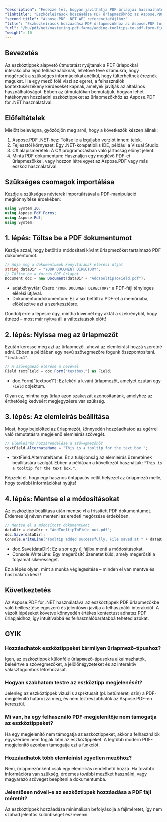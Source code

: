 ```yaml
---
"description": "Fedezze fel, hogyan javíthatja PDF űrlapjai használhatóságát informatív eszköztippek hozzáadásával az űrlapmezőkhöz az Aspose.PDF for .NET használatával. Ez a lépésről lépésre szóló útmutató végigvezeti a folyamaton."
"linktitle": "Eszközleírások hozzáadása PDF űrlapmezőkhöz az Aspose.PDF for .NET segítségével"
"second_title": "Aspose.PDF .NET API referenciafájlhoz"
"title": "Eszközleírások hozzáadása PDF űrlapmezőkhöz az Aspose.PDF for .NET segítségével"
"url": "/hu/pdf/net/mastering-pdf-forms/adding-tooltips-to-pdf-form-fields/"
"weight": 10
---
```


## Bevezetés

Az eszköztippek alapvető útmutatást nyújtanak a PDF űrlapokkal interakcióba lépő felhasználóknak, lehetővé téve számukra, hogy megértsék a szükséges információkat anélkül, hogy túlterheltnek éreznék magukat. Ha egy mező fölé viszi az egeret, a felhasználók kontextusérzékeny kérdéseket kapnak, amelyek javítják az általános használhatóságot. Ebben az útmutatóban bemutatjuk, hogyan lehet hatékonyan hozzáadni eszköztippeket az űrlapmezőkhöz az Aspose.PDF for .NET használatával.

## Előfeltételek

Mielőtt belevágna, győződjön meg arról, hogy a következők készen állnak:

1. Aspose.PDF .NET-hez: Töltse le a legújabb verziót innen: [telek](https://releases.aspose.com/pdf/net/).
2. Fejlesztői környezet: Egy .NET-kompatibilis IDE, például a Visual Studio.
3. C# alapismeretek: A C# programozásban való jártasság előnyt jelent.
4. Minta PDF dokumentum: Használjon egy meglévő PDF-et űrlapmezőkkel, vagy hozzon létre egyet az Aspose.PDF vagy más eszköz használatával.

## Szükséges csomagok importálása

Kezdje a szükséges névterek importálásával a PDF-manipuláció megkönnyítése érdekében:

```csharp
using System.IO;
using Aspose.Pdf.Forms;
using Aspose.Pdf;
using System;
```

## 1. lépés: Töltse be a PDF dokumentumot

Kezdje azzal, hogy betölti a módosítani kívánt űrlapmezőket tartalmazó PDF dokumentumot.

```csharp
// Adja meg a dokumentumok könyvtárának elérési útját
string dataDir = "YOUR DOCUMENT DIRECTORY";
// Töltse be a forrás PDF űrlapot
Document doc = new Document(dataDir + "AddTooltipToField.pdf");
```

- adatkönyvtár: Csere `"YOUR DOCUMENT DIRECTORY"` a PDF-fájl tényleges elérési útjával.
- Dokumentumdokumentum: Ez a sor betölti a PDF-et a memóriába, előkészítve azt a szerkesztésre.

Gondolj erre a lépésre úgy, mintha kivennél egy aktát a szekrényből, hogy átnézd – most már nyitva áll a változtatások előtt!

## 2. lépés: Nyissa meg az űrlapmezőt

Ezután keresse meg azt az űrlapmezőt, ahová az elemleírást hozzá szeretné adni. Ebben a példában egy nevű szövegmezőre fogunk összpontosítani. `"textbox1"`.

```csharp
// A szövegmező elérése a nevével
Field textField = doc.Form["textbox1"] as Field;
```

- doc.Form["textbox1"]: Ez lekéri a kívánt űrlapmezőt, amelyet ezután egy `Field` objektum. 

Olyan ez, mintha egy űrlap azon szakaszát azonosítanánk, amelyhez az érthetőség kedvéért megjegyzésre van szükség.

## 3. lépés: Az elemleírás beállítása

Most, hogy bejelölted az űrlapmezőt, könnyedén hozzáadhatod az egérrel való rámutatásra megjelenő elemleírás szövegét.

```csharp
// Elemleírás hozzárendelése a szövegmezőhöz
textField.AlternateName = "This is a tooltip for the text box.";
```

- textField.AlternateName: Ez a tulajdonság az elemleírás üzenetének beállítására szolgál. Ebben a példában a következőt használjuk: `"This is a tooltip for the text box."`.

Képzeld el, hogy egy hasznos öntapadós cetlit helyezel az űrlapmező mellé, hogy további információkat nyújts!

## 4. lépés: Mentse el a módosításokat

Az eszköztipp beállítása után mentse el a frissített PDF dokumentumot. Érdemes új néven menteni az eredeti megőrzése érdekében.

```csharp
// Mentse el a módosított dokumentumot
dataDir = dataDir + "AddTooltipToField_out.pdf";
doc.Save(dataDir);
Console.WriteLine("Tooltip added successfully. File saved at " + dataDir);
```

- doc.Save(dataDir): Ez a sor egy új fájlba menti a módosításokat.
- Console.WriteLine: Egy megerősítő üzenetet küld, amely megerősíti a folyamat sikerességét.

Ez a lépés olyan, mint a munka véglegesítése – minden el van mentve és használatra kész!

## Következtetés

Az Aspose.PDF for .NET használatával az eszköztippek PDF űrlapmezőkbe való beillesztése egyszerű és jelentősen javítja a felhasználói interakciót. A vázolt lépéseket követve könnyedén értékes kontextust adhatsz PDF űrlapjaidhoz, így intuitívabbá és felhasználóbarátabbá teheted azokat.

## GYIK

### Hozzáadhatok eszköztippeket bármilyen űrlapmező-típushoz?
Igen, az eszköztippek különféle űrlapmező-típusokra alkalmazhatók, beleértve a szövegmezőket, a jelölőnégyzeteket és az interaktív választógombok létrehozását.

### Hogyan szabhatom testre az eszköztipp megjelenését?
Jelenleg az eszköztippek vizuális aspektusait (pl. betűméret, szín) a PDF-megjelenítő határozza meg, és nem testreszabhatók az Aspose.PDF-en keresztül.

### Mi van, ha egy felhasználó PDF-megjelenítője nem támogatja az eszköztippeket?
Ha egy megjelenítő nem támogatja az eszköztippeket, akkor a felhasználók egyszerűen nem fogják látni az eszköztippeket. A legtöbb modern PDF-megjelenítő azonban támogatja ezt a funkciót.

### Hozzáadhatok több elemleírást egyetlen mezőhöz?
Nem, űrlapmezőnként csak egy elemleírás rendelhető hozzá. Ha további információra van szükség, érdemes további mezőket használni, vagy magyarázó szöveget beépíteni a dokumentumba.

### Jelentősen növeli-e az eszköztippek hozzáadása a PDF fájl méretét?
Az eszköztippek hozzáadása minimálisan befolyásolja a fájlméretet, így nem szabad jelentős különbséget észrevenni.